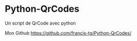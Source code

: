 # Python-QrCodes
Un script de QrCode avec python

Mon Github https://github.com/francis-tg/Python-QrCodes/
